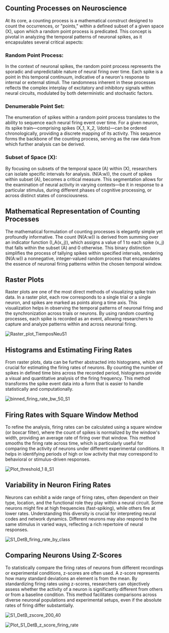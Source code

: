 ## Counting Processes on Neuroscience

At its core, a counting process is a mathematical construct designed to count the occurrences, or "points," within a defined subset of a given space \(X\), upon which a random point process is predicated. This concept is pivotal in analyzing the temporal patterns of neuronal spikes, as it encapsulates several critical aspects:

### Random Point Process:
In the context of neuronal spikes, the random point process represents the sporadic and unpredictable nature of neural firing over time. Each spike is a point in this temporal continuum, indicative of a neuron's response to internal or external stimuli. The randomness inherent in these processes reflects the complex interplay of excitatory and inhibitory signals within neural circuits, modulated by both deterministic and stochastic factors.

### Denumerable Point Set:
The enumeration of spikes within a random point process translates to the ability to sequence each neural firing event over time. For a given neuron, its spike train—comprising spikes \(X_1, X_2, \ldots\)—can be ordered chronologically, providing a discrete mapping of its activity. This sequence forms the backbone of the counting process, serving as the raw data from which further analysis can be derived.

### Subset of Space \(X\):
By focusing on subsets of the temporal space \(A\) within \(X\), researchers can isolate specific intervals for analysis. \(N(A:w)\), the count of spikes within subset \(A\), becomes a critical measure. This segmentation allows for the examination of neural activity in varying contexts—be it in response to a particular stimulus, during different phases of cognitive processing, or across distinct states of consciousness.

## Mathematical Representation of Counting Processes
The mathematical formulation of counting processes is elegantly simple yet profoundly informative. The count \(N(A:w)\) is derived from summing over an indicator function \(I_A(x_j)\), which assigns a value of 1 to each spike \(x_j\) that falls within the subset \(A\) and 0 otherwise. This binary distinction simplifies the process of tallying spikes within specified intervals, rendering \(N(A:w)\) a nonnegative, integer-valued random process that encapsulates the essence of neuronal firing patterns within the chosen temporal window.

## Raster Plots
Raster plots are one of the most direct methods of visualizing spike train data. In a raster plot, each row corresponds to a single trial or a single neuron, and spikes are marked as points along a time axis. This visualization helps in observing the temporal patterns of neuronal firing and the synchronization across trials or neurons. By using random counting processes, each spike is recorded as an event, allowing researchers to capture and analyze patterns within and across neuronal firing.


![Raster_plot_TiemposNeuS1](https://github.com/Maya-Arteaga/Electrophysiology/assets/70504322/9cee2dc3-fd30-438f-a4f6-dca6abb74f6b)



## Histograms and Estimating Firing Rates
From raster plots, data can be further abstracted into histograms, which are crucial for estimating the firing rates of neurons. By counting the number of spikes in defined time bins across the recorded period, histograms provide a visual and quantitative analysis of the firing frequency. This method transforms the spike event data into a form that is easier to handle statistically and computationally.


![binned_firing_rate_bw_50_S1](https://github.com/Maya-Arteaga/Electrophysiology/assets/70504322/315bb011-55fa-4fca-a2fb-671664a94ef1)




## Firing Rates with Square Window Method
To refine the analysis, firing rates can be calculated using a square window (or boxcar filter), where the count of spikes is normalized by the window's width, providing an average rate of firing over that window. This method smooths the firing rate across time, which is particularly useful for comparing the activity of neurons under different experimental conditions. It helps in identifying periods of high or low activity that may correspond to behavioral or stimulus-driven responses.


![Plot_threshold_1 8_S1](https://github.com/Maya-Arteaga/Electrophysiology/assets/70504322/61eb708c-f35a-4be1-b0e6-89a56e0dcfe9)




## Variability in Neuron Firing Rates
Neurons can exhibit a wide range of firing rates, often dependent on their type, location, and the functional role they play within a neural circuit. Some neurons might fire at high frequencies (fast-spiking), while others fire at lower rates. Understanding this diversity is crucial for interpreting neural codes and network dynamics. Different neurons may also respond to the same stimulus in varied ways, reflecting a rich repertoire of neural responses.


![S1_DetB_firing_rate_by_class](https://github.com/Maya-Arteaga/Electrophysiology/assets/70504322/fbdeeb5d-f723-4391-86ed-2e4b86bf28b7)





## Comparing Neurons Using Z-Scores
To statistically compare the firing rates of neurons from different recordings or experimental conditions, z-scores are often used. A z-score represents how many standard deviations an element is from the mean. By standardizing firing rates using z-scores, researchers can objectively assess whether the activity of a neuron is significantly different from others or from a baseline condition. This method facilitates comparisons across diverse neuronal populations and experimental setups, even if the absolute rates of firing differ substantially.


![S1_DetB_zscore_200_40](https://github.com/Maya-Arteaga/Electrophysiology/assets/70504322/aa117e7e-29fe-4cf3-add0-ad9f043fdf7e)


![Plot_S1_DetB_z_score_firing_rate](https://github.com/Maya-Arteaga/Electrophysiology/assets/70504322/1acd44ff-11fc-4046-9145-ac0aab5f48c0)

